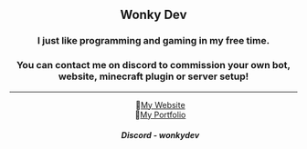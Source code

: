 <h2 align="center"> Wonky Dev </h1> 
<h3 align="center"> I just like programming and gaming in my free time.</h2>
  
<h3 align="center">You can contact me on discord to commission your own bot, website, minecraft plugin or server setup!</h2>
<hr>
  
<ul align="center">📌<a href="https://wonkydev.com" target="_blank" rel="noopener noreferrer">My Website</a> <br>
<l align="center">📌<a href="https://wonkydev.com/#portfolio" target="_blank" rel="noopener noreferrer">My Portfolio</a> <br>
  
<footer>
  <h5>Discord - wonkydev</h5>
</footer>
